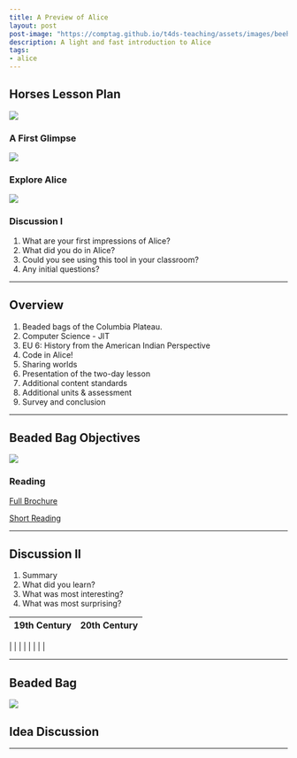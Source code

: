 ```yaml
---
title: A Preview of Alice
layout: post
post-image: "https://comptag.github.io/t4ds-teaching/assets/images/beehive.jpg"
description: A light and fast introduction to Alice
tags:
- alice
---
```


## Horses Lesson Plan

![](https://montanastorytelling.github.io/alice-lessons-pd/assets/img/starter_world.png)

### A First Glimpse

![](https://montanastorytelling.github.io/alice-lessons-pd/assets/img/day1-statement1.png)

### Explore Alice

![](https://montanastorytelling.github.io/alice-lessons-pd/assets/img/annotated_world-1.png)

### Discussion I

1. What are your first impressions of Alice?
2. What did you do in Alice?
3. Could you see using this tool in your classroom?
4. Any initial questions?

---

## Overview

1. Beaded bags of the Columbia Plateau.
2. Computer Science - JIT
3. EU 6: History from the American Indian Perspective
4. Code in Alice!
5. Sharing worlds
6. Presentation of the two-day lesson
7. Additional content standards
8. Additional units & assessment
9. Survey and conclusion

---

## Beaded Bag Objectives

![](https://montanastorytelling.github.io/alice-lessons-pd/assets/img/venn-bb-1.png)

### Reading

[Full Brochure](https://montanastorytelling.github.io/alice-lessons-pd/assets/img/reading-full-brochure.pdf)

[Short Reading](https://montanastorytelling.github.io/alice-lessons-pd/assets/img/reading-short-1.png)

---

## Discussion II

1. Summary
2. What did you learn?
3. What was most interesting?
4. What was most surprising?

19th Century | 20th Century
:-------------------------:|:-------------------------:
 |
 |
 |
 |
 |
 |
 |
 |

---

## Beaded Bag

![](https://montanastorytelling.github.io/alice-lessons-pd/assets/img/beadbag.png)

## Idea Discussion


---
